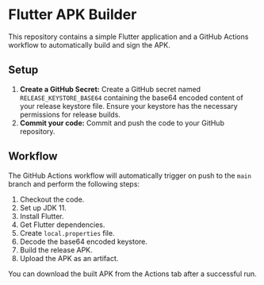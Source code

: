 # Flutter APK Builder

This repository contains a simple Flutter application and a GitHub Actions workflow to automatically build and sign the APK.

## Setup

1.  **Create a GitHub Secret:** Create a GitHub secret named `RELEASE_KEYSTORE_BASE64` containing the base64 encoded content of your release keystore file.  Ensure your keystore has the necessary permissions for release builds.
2. **Commit your code:** Commit and push the code to your GitHub repository.

## Workflow

The GitHub Actions workflow will automatically trigger on push to the `main` branch and perform the following steps:

1.  Checkout the code.
2.  Set up JDK 11.
3.  Install Flutter.
4.  Get Flutter dependencies.
5.  Create `local.properties` file.
6.  Decode the base64 encoded keystore.
7.  Build the release APK.
8.  Upload the APK as an artifact.

You can download the built APK from the Actions tab after a successful run.